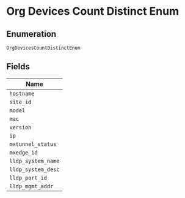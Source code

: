 
# Org Devices Count Distinct Enum

## Enumeration

`OrgDevicesCountDistinctEnum`

## Fields

| Name |
|  --- |
| `hostname` |
| `site_id` |
| `model` |
| `mac` |
| `version` |
| `ip` |
| `mxtunnel_status` |
| `mxedge_id` |
| `lldp_system_name` |
| `lldp_system_desc` |
| `lldp_port_id` |
| `lldp_mgmt_addr` |

